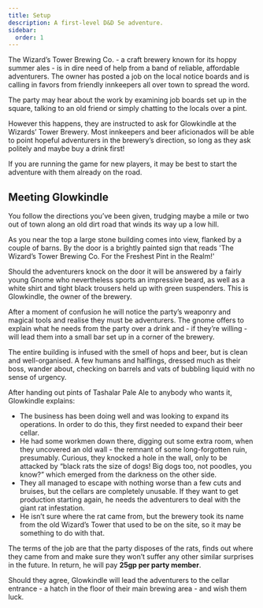 ```yaml
---
title: Setup
description: A first-level D&D 5e adventure.
sidebar:
  order: 1
---
```


The Wizard’s Tower Brewing Co. - a craft brewery known for its hoppy summer ales - is in dire need of help from a band of reliable, affordable adventurers. The owner has posted a job on the local notice boards and is calling in favors from friendly innkeepers all over town to spread the word. 

The party may hear about the work by examining job boards set up in the square, talking to an old friend or simply chatting to the locals over a pint. 

However this happens, they are instructed to ask for Glowkindle at the Wizards’ Tower Brewery. Most innkeepers and beer aficionados will be able to point hopeful adventurers in the brewery’s direction, so long as they ask politely and maybe buy a drink first! 

If you are running the game for new players, it may be best to start the adventure with them already on the road.

## Meeting Glowkindle
You follow the directions you’ve been given, trudging maybe a mile or two out of town along an old dirt road that winds its way up a low hill.

As you near the top a large stone building comes into view, flanked by a couple of barns. By the door is a brightly painted sign that reads 'The Wizard’s Tower Brewing Co. For the Freshest Pint in the Realm!'


Should the adventurers knock on the door it will be answered by a fairly young Gnome who nevertheless sports an impressive beard, as well as a white shirt and tight black trousers held up with green suspenders. This is Glowkindle, the owner of the brewery.

After a moment of confusion he will notice the party’s weaponry and magical tools and realise they must be adventurers. The gnome offers to explain what he needs from the party over a drink and - if they’re willing - will lead them into a small bar set up in a corner of the brewery.

The entire building is infused with the smell of hops and beer, but is clean and well-organised. A few humans and halflings, dressed much as their boss, wander about, checking on barrels and vats of bubbling liquid with no sense of urgency. 

After handing out pints of Tashalar Pale Ale to anybody who wants it, Glowkindle explains:
- The business has been doing well and was looking to
expand its operations. In order to do this, they first needed
to expand their beer cellar.
- He had some workmen down there, digging out some
extra room, when they uncovered an old wall - the remnant
of some long-forgotten ruin, presumably. Curious, they
knocked a hole in the wall, only to be attacked by “black
rats the size of dogs! Big dogs too, not poodles, you know?”
which emerged from the darkness on the other side.
- They all managed to escape with nothing worse than a
few cuts and bruises, but the cellars are completely
unusable. If they want to get production starting again, he
needs the adventurers to deal with the giant rat infestation.
- He isn’t sure where the rat came from, but the brewery
took its name from the old Wizard’s Tower that used to be
on the site, so it may be something to do with that.

The terms of the job are that the party disposes of the rats,
finds out where they came from and make sure they won’t
suffer any other similar surprises in the future. In return, he
will pay **25gp per party member**.

Should they agree, Glowkindle will lead the adventurers to
the cellar entrance - a hatch in the floor of their main
brewing area - and wish them luck.
